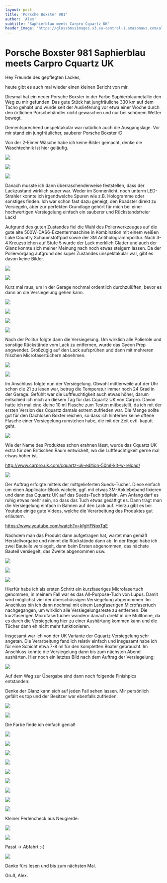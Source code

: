 ```yaml
---
layout: post
title: 'Porsche Boxster 981'
author: 'Alex'
subtitle: 'Saphierblau meets Carpro Cquartz UK'
header_image: 'https://glossbossimages.s3.eu-central-1.amazonaws.com/alex/boxster_cquartz/boxster_016.JPG'
---
```

# Porsche Boxster 981 Saphierblau meets Carpro Cquartz UK

Hey Freunde des gepflegten Lackes,

heute gibt es auch mal wieder einen kleinen Bericht von mir.

Diesmal hat ein neuer Porsche Boxster in der Farbe Saphierblaumetallic den Weg zu mir gefunden. Das gute Stück hat jungfräuliche 330 km auf dem Tacho gehabt und wurde seit der Auslieferung vor etwa einer Woche durch den örtlichen Porschehändler nicht gewaschen und nur bei schönem Wetter bewegt.
 
Dementsprechend unspektakulär war natürlich auch die Ausgangslage. Vor mir stand ein jungfräulicher, sauberer Porsche Boxster :D
 
Von der 2-Eimer Wäsche habe ich keine Bilder gemacht, denke die Waschtechnik ist hier geläufig.

![](https://glossbossimages.s3.eu-central-1.amazonaws.com/alex/boxster_cquartz/boxster_001.jpg)

![](https://glossbossimages.s3.eu-central-1.amazonaws.com/alex/boxster_cquartz/boxster_012.jpg)


![](https://glossbossimages.s3.eu-central-1.amazonaws.com/alex/boxster_cquartz/boxster_023.jpg)

 
Danach musste ich dann überraschenderweise feststellen, dass der Lackzustand wirklich super war. Weder im Sonnenlicht, noch unterm LED-Strahler konnte ich irgendwelche Spuren wie z.B. Hologramme oder sonstiges finden. Ich war schon fast dazu geneigt, den Roadster direkt zu Versiegeln, aber zur perfekten Grundlage gehört für mich bei einer hochwertigen Versiegelung einfach ein sauberer und Rückstandsfreier Lack!
 
Aufgrund des guten Zustandes fiel die Wahl des Polierwerkzeuges auf die gute alte 500W-DAS6-Exzentermaschine in Kombination mit einem weißen Lake Country Schaumstoffpad sowie der 3M Antihologrammpolitur. Nach 3-4 Kreuzstrichen auf Stufe 5 wurde der Lack merklich Glatter und auch der Glanz konnte sich meiner Meinung nach noch etwas steigern lassen. Da der Poliervorgang aufgrund des super Zustandes unspektakulär war, gibt es davon keine Bilder.

![](https://glossbossimages.s3.eu-central-1.amazonaws.com/alex/boxster_cquartz/boxster_026.jpg)

![](https://glossbossimages.s3.eu-central-1.amazonaws.com/alex/boxster_cquartz/boxster_027.jpg)

Kurz mal raus, um in der Garage nochmal ordentlich durchzulüften, bevor es dann an die Versiegelung gehen kann.


![](https://glossbossimages.s3.eu-central-1.amazonaws.com/alex/boxster_cquartz/boxster_028.JPG)

![](https://glossbossimages.s3.eu-central-1.amazonaws.com/alex/boxster_cquartz/boxster_029.JPG)

![](https://glossbossimages.s3.eu-central-1.amazonaws.com/alex/boxster_cquartz/boxster_030.JPG)

![](https://glossbossimages.s3.eu-central-1.amazonaws.com/alex/boxster_cquartz/boxster_031.JPG)

Nach der Politur folgte dann die Versiegelung. Um wirklich alle Polieröle und sonstige Rückstände vom Lack zu entfernen, wurde das Gyeon Prep angwendet. Großzügig auf den Lack aufsprühen und dann mit mehreren frischen Microfasertüchern abnehmen.

![](https://glossbossimages.s3.eu-central-1.amazonaws.com/alex/boxster_cquartz/boxster_002.jpg)

![](https://glossbossimages.s3.eu-central-1.amazonaws.com/alex/boxster_cquartz/boxster_003.JPG)

 
Im Anschluss folgte nun der Versiegelung. Obwohl mittlerweile auf der Uhr schon die 21 zu lesen war, betrug die Temperatur immer noch 24 Grad in der Garage. Gefühlt war die Luftfeuchtigkeit auch etwas höher, darum entschied ich mich an diesem Tag für das Cquartz UK von Carpro.
Davon hatte ich mal eine kleine 10 ml Flasche zum Testen mitbestellt, da ich mit der ersten Version des Cquartz damals extrem zufrieden war. Die Menge sollte gut für den Dachlosen Boxter reichen, so dass ich hinterher keine offene Flasche einer Versiegelung rumstehen habe, die mit der Zeit evtl. kaputt geht.
 
![](https://glossbossimages.s3.eu-central-1.amazonaws.com/alex/boxster_cquartz/boxster_004.JPG)


Wie der Name des Produktes schon erahnen lässt, wurde das Cquartz UK extra für den Britischen Raum entwickelt, wo die Luftfeuchtigkeit gerne mal etwas höher ist.

http://www.carpro.uk.com/cquartz-uk-edition-50ml-kit-w-reload/


![](https://glossbossimages.s3.eu-central-1.amazonaws.com/alex/boxster_cquartz/boxster_005.JPG)


Der Auftrag erfolgte mittels der mittgelieferten Sueds-Tücher. Diese einfach um einen Applicator-Block wickeln, ggf. mit etwas 3M-Abklebeband fixieren und dann das Cquartz UK auf das Sueds-Tuch tröpfeln. Am Anfang darf es ruhig etwas mehr sein, so dass das Tuch etwas gesättigt es.
Dann trägt man die Versiegelung einfach in Bahnen auf den Lack auf. Hierzu gibt es bei Youtube einige gute Videos, welche die Verarbeitung des Produktes gut erläutern.

https://www.youtube.com/watch?v=kfgHFNpxTqE
 
Nachdem man das Produkt dann aufgetragen hat, wartet man gemäß Herstellvorgabe und nimmt die Rückstände dann ab. In der Regel habe ich zwei Bauteile versiegelt, dann beim Ersten abgenommen, das nächste Bauteil versiegelt, das Zweite abgenommen usw.


![](https://glossbossimages.s3.eu-central-1.amazonaws.com/alex/boxster_cquartz/boxster_006.JPG)

![](https://glossbossimages.s3.eu-central-1.amazonaws.com/alex/boxster_cquartz/boxster_007.JPG)

![](https://glossbossimages.s3.eu-central-1.amazonaws.com/alex/boxster_cquartz/boxster_008.JPG)


Hierfür habe ich als ersten Schritt ein kurzfaseriges Microfasertuch genommen, in meinem Fall war es das All-Purpose-Tuch von Lupus. Damit wird möglichst viel der überschüssigen Versiegelung abgenommen. Im Anschluss bin ich dann nochmal mit einem Langfaserigen Microfasertuch nachgegangen, um wirklich alle Versiegelungsreste zu entfernen. Die kurzfaserigen Microfasertücher wandern danach direkt in die Mülltonne, da es durch die Versiegelung hier zu einer Aushärtung kommen kann und die Tücher dann eh nicht mehr funktionieren.
 
Insgesamt war ich von der UK Variante der Cquartz Versiegelung sehr angetan. Die Verarbeitung fand ich relativ einfach und insgesamt habe ich für eine Schicht etwa 7-8 ml für den kompletten Boxter gebraucht. Im Anschluss konnte die Versiegelung dann bis zum nächsten Abend aushärten. Hier noch ein letztes Bild nach dem Auftrag der Versiegelung:

![](https://glossbossimages.s3.eu-central-1.amazonaws.com/alex/boxster_cquartz/boxster_009.JPG)


Auf dem Weg zur Übergabe sind dann noch folgende Finishpics entstanden:
 
Denke der Glanz kann sich auf jeden Fall sehen lassen. Mir persönlich gefällt es top und der Besitzer war ebenfalls zufrieden.



![](https://glossbossimages.s3.eu-central-1.amazonaws.com/alex/boxster_cquartz/boxster_010.jpg)

![](https://glossbossimages.s3.eu-central-1.amazonaws.com/alex/boxster_cquartz/boxster_011.JPG)

Die Farbe finde ich einfach genial!

![](https://glossbossimages.s3.eu-central-1.amazonaws.com/alex/boxster_cquartz/boxster_013.JPG)

![](https://glossbossimages.s3.eu-central-1.amazonaws.com/alex/boxster_cquartz/boxster_014.JPG)

![](https://glossbossimages.s3.eu-central-1.amazonaws.com/alex/boxster_cquartz/boxster_015.JPG)

![](https://glossbossimages.s3.eu-central-1.amazonaws.com/alex/boxster_cquartz/boxster_016.JPG)

![](https://glossbossimages.s3.eu-central-1.amazonaws.com/alex/boxster_cquartz/boxster_017.JPG)

![](https://glossbossimages.s3.eu-central-1.amazonaws.com/alex/boxster_cquartz/boxster_018.JPG)

![](https://glossbossimages.s3.eu-central-1.amazonaws.com/alex/boxster_cquartz/boxster_019.JPG)

![](https://glossbossimages.s3.eu-central-1.amazonaws.com/alex/boxster_cquartz/boxster_020.JPG)

![](https://glossbossimages.s3.eu-central-1.amazonaws.com/alex/boxster_cquartz/boxster_021.JPG)

Kleiner Perlencheck aus Neugierde:

![](https://glossbossimages.s3.eu-central-1.amazonaws.com/alex/boxster_cquartz/boxster_022.JPG)

![](https://glossbossimages.s3.eu-central-1.amazonaws.com/alex/boxster_cquartz/boxster_024.jpg)

Passt -> Abfahrt ;-)

![](https://glossbossimages.s3.eu-central-1.amazonaws.com/alex/boxster_cquartz/boxster_025.JPG)


Danke fürs lesen und bis zum nächsten Mal.

Gruß, Alex.


